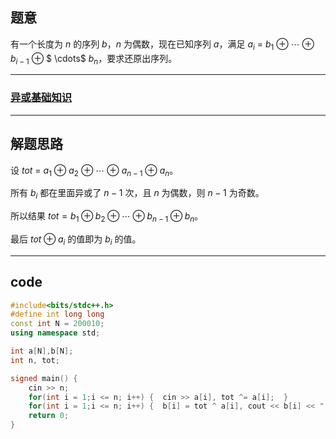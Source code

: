 ## 题意

有一个长度为 $n$ 的序列 $b$，$n$ 为偶数，现在已知序列 $a$，满足 $a_i$ = $b_1$ $\oplus$ $\cdots$ $\oplus$ $b_{i - 1}$ $\oplus$ $ \cdots$ $b_n$，要求还原出序列。


------------


### [异或基础知识](https://oi-wiki.org/math/bit/)


------------

## 解题思路

设 $tot$ = $a_1$ $\oplus$ $a_2$ $\oplus$ $\cdots$ $\oplus$ $a_{n - 1}$ $\oplus$ $a_n$。


所有 $b_i$ 都在里面异或了 $n-1$ 次，且 $n$ 为偶数，则 $n-1$ 为奇数。

所以结果 $tot = b_1 \oplus b_2 \oplus \cdots \oplus b_{n-1} \oplus b_n$。

最后 $tot \oplus a_i$ 的值即为 $b_i$ 的值。

------------

## code
```cpp
#include<bits/stdc++.h>
#define int long long 
const int N = 200010;
using namespace std;

int a[N],b[N];
int n, tot;

signed main() {
	cin >> n;
	for(int i = 1;i <= n; i++) {  cin >> a[i], tot ^= a[i];  }
	for(int i = 1;i <= n; i++) {  b[i] = tot ^ a[i], cout << b[i] << " ";  }
	return 0;
}


```

